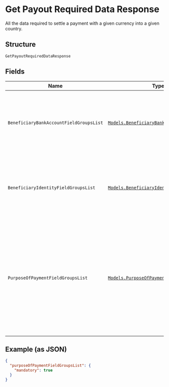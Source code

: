 
# Get Payout Required Data Response

All the data required to settle a payment with a given currency into a given country.

## Structure

`GetPayoutRequiredDataResponse`

## Fields

| Name | Type | Tags | Description |
|  --- | --- | --- | --- |
| `BeneficiaryBankAccountFieldGroupsList` | [`Models.BeneficiaryBankAccountGroupsList`](../../doc/models/beneficiary-bank-account-groups-list.md) | Optional | This type defines a list of bank account data groups. Each group is normally represented as a row on the UI. |
| `BeneficiaryIdentityFieldGroupsList` | [`Models.BeneficiaryIdentityGroupsList`](../../doc/models/beneficiary-identity-groups-list.md) | Optional | This type defines a list of identity data groups. Each group is normally represented as a section of fields on the UI. |
| `PurposeOfPaymentFieldGroupsList` | [`Models.PurposeOfPaymentFieldGroupsList`](../../doc/models/purpose-of-payment-field-groups-list.md) | Required | This group contains all configuration information for Purpose of Payment options. The 'mandatory' attribute indicates whether provision of Purpose of Payment data is required for the Payout to be accepted. |

## Example (as JSON)

```json
{
  "purposeOfPaymentFieldGroupsList": {
    "mandatory": true
  }
}
```

